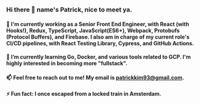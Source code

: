 ### Hi there 👋 name's Patrick, nice to meet ya. 

#### 🔭  I'm currently working as a Senior Front End Engineer, with React (with Hooks!), Redux, TypeScript, JavaScript(ES6+), Webpack, Protobufs (Protocol Buffers), and Firebase. I also am in charge of my current role's CI/CD pipelines, with React Testing Library, Cypress, and GitHub Actions.

#### 🌱 I’m currently learning Go, Docker, and various tools related to GCP. I'm highly interested in becoming more "fullstack". 

#### 📫 Feel free to reach out to me! My email is patrickkim93@gmail.com.

#### ⚡ Fun fact: I once escaped from a locked train in Amsterdam.

<!--
**patrickk/patrickk** is a ✨ _special_ ✨ repository because its `README.md` (this file) appears on your GitHub profile.

Here are some ideas to get you started:

- 🔭 I’m currently working on ...
- 🌱 I’m currently learning ...
- 👯 I’m looking to collaborate on ...
- 🤔 I’m looking for help with ...
- 💬 Ask me about ...
- 📫 How to reach me: ...
- 😄 Pronouns: ...
- ⚡ Fun fact: ...
-->
